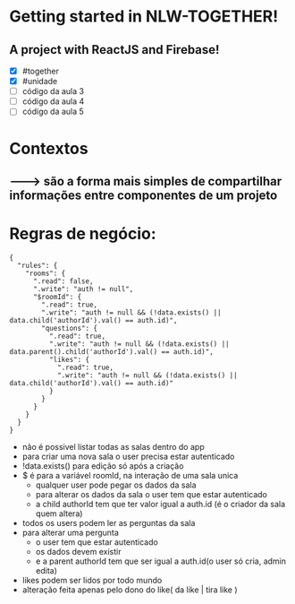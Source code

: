 # Getting started in NLW-TOGETHER!

## A project with ReactJS and Firebase!

- [x] #together
- [x] #unidade
- [ ] código da aula 3
- [ ] código da aula 4
- [ ] código da aula 5

# Contextos
## ---> são a forma mais simples de compartilhar informações entre componentes de um projeto

# Regras de negócio:
```
{
  "rules": {
    "rooms": {
      ".read": false,
      ".write": "auth != null",
      "$roomId": {
        ".read": true,
        ".write": "auth != null && (!data.exists() || data.child('authorId').val() == auth.id)",
        "questions": {
          ".read": true,
          ".write": "auth != null && (!data.exists() || data.parent().child('authorId').val() == auth.id)",
          "likes": {
            ".read": true,
            ".write": "auth != null && (!data.exists() || data.child('authorId').val() == auth.id)"
          }
        }
      }
    }
  }
}
```

* não é possivel listar todas as salas dentro do app
* para criar uma nova sala o user precisa estar autenticado
* !data.exists() para edição só após a criação
* $ é para a variável roomId, na interação de uma sala unica
   * qualquer user pode pegar os dados da sala
   * para alterar os dados da sala o user tem que estar autenticado
   * a child authorId tem que ter valor igual a auth.id (é o criador da sala quem altera)
* todos os users podem ler as perguntas da sala
* para alterar uma pergunta
   * o user tem que estar autenticado
   * os dados devem existir
   * e a parent authorId tem que ser igual a auth.id(o user só cria, admin edita)
* likes podem ser lidos por todo mundo
* alteração feita apenas pelo dono do like( da like | tira like )
